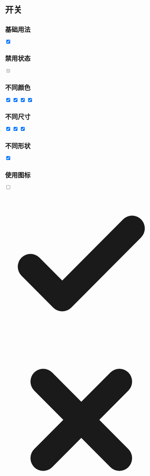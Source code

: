 # 开关

## 基础用法

<div>
  <input type="checkbox" checked="checked" class="switch" />
</div>

## 禁用状态

<div>
  <input type="checkbox" checked="checked" class="switch" disabled />
</div>

## 不同颜色

<div>
  <input type="checkbox" checked="checked" class="switch switch-info" />
  <input type="checkbox" checked="checked" class="switch switch-success ml-2" />
  <input type="checkbox" checked="checked" class="switch switch-warning ml-2" />
  <input type="checkbox" checked="checked" class="switch switch-error ml-2" />
</div>

## 不同尺寸

<div>
  <input type="checkbox" checked="checked" class="switch switch-lg" />
  <input type="checkbox" checked="checked" class="switch switch-md ml-2" />
  <input type="checkbox" checked="checked" class="switch switch-sm ml-2" />
</div>

## 不同形状

<div>
  <input type="checkbox" checked="checked" class="switch switch-rect" />
</div>

## 使用图标

<div>
  <label class="switch">
    <input type="checkbox" />
    <svg aria-label="enabled" xmlns="http://www.w3.org/2000/svg" viewBox="0 0 24 24">
      <g
        stroke-linejoin="round"
        stroke-linecap="round"
        stroke-width="4"
        fill="none"
        stroke="currentColor"
      >
        <path d="M20 6 9 17l-5-5"></path>
      </g>
    </svg>
    <svg
      aria-label="disabled"
      xmlns="http://www.w3.org/2000/svg"
      viewBox="0 0 24 24"
      fill="none"
      stroke="currentColor"
      stroke-width="4"
      stroke-linecap="round"
      stroke-linejoin="round"
    >
      <path d="M18 6 6 18" />
      <path d="m6 6 12 12" />
    </svg>
  </label>
</div>
